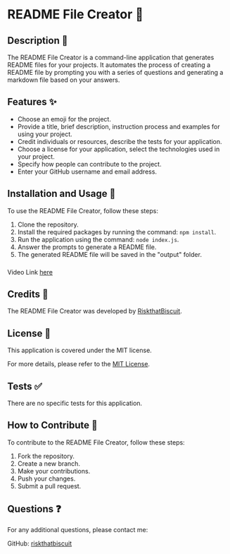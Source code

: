 # README File Creator 📝

## Description 📄
The README File Creator is a command-line application that generates README files for your projects. It automates the process of creating a README file by prompting you with a series of questions and generating a markdown file based on your answers.

## Features ✨
- Choose an emoji for the project.
- Provide a title, brief description, instruction process and examples for using your project.
- Credit individuals or resources, describe the tests for your application.
- Choose a license for your application, select the technologies used in your project.
- Specify how people can contribute to the project.
- Enter your GitHub username and email address.

## Installation and Usage 🚀
To use the README File Creator, follow these steps:
1. Clone the repository.
2. Install the required packages by running the command: `npm install`.
3. Run the application using the command: `node index.js`.
4. Answer the prompts to generate a README file.
5. The generated README file will be saved in the "output" folder.

###
Video Link [here](./UserVideo.webm)

## Credits 👏
The README File Creator was developed by [RiskthatBiscuit](https://github.com/riskthatbiscuit).

## License 📄
This application is covered under the MIT license.

For more details, please refer to the [MIT License](LICENSE).

## Tests ✅
There are no specific tests for this application.

## How to Contribute 🤝
To contribute to the README File Creator, follow these steps:
1. Fork the repository.
2. Create a new branch.
3. Make your contributions.
4. Push your changes.
5. Submit a pull request.

## Questions ❓
For any additional questions, please contact me:

GitHub: [riskthatbiscuit](https://github.com/riskthatbiscuit)